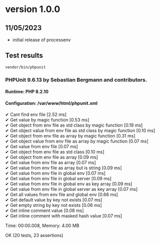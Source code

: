 # version 1.0.0

## 11/05/2023

- initial release of processenv

## Test results

```shell
vendor/bin/phpunit
```

### PHPUnit 9.6.13 by Sebastian Bergmann and contributors.

#### Runtime:       PHP 8.2.10

#### Configuration: /var/www/html/phpunit.xml

✔ Cant find env file [2.52 ms] \
✔ Get value by magic function [0.53 ms] \
✔ Get object from env file as std class by magic function [0.19 ms] \
✔ Get object value from env file as std class by magic function [0.10 ms] \
✔ Get object from env file as array by magic function [0.31 ms] \
✔ Get object value from env file as array by magic function [0.07 ms] \
✔ Get value from env file [0.07 ms] \
✔ Get object from env file as std class [0.10 ms] \
✔ Get object from env file as array [0.09 ms] \
✔ Get value from env file as array [0.07 ms] \
✔ Get value from env file as array but is string [0.09 ms] \
✔ Get value from env file in global env [0.07 ms] \
✔ Get value from env file in global server [0.09 ms] \
✔ Get value from env file in global env as key array [0.09 ms] \
✔ Get value from env file in global server as key array [0.07 ms] \
✔ Get all values from env file and global env [0.66 ms] \
✔ Get default value by key not exists [0.07 ms] \
✔ Get empty string by key not exists [0.06 ms] \
✔ Get inline comment value [0.08 ms] \
✔ Get inline comment with masked hash value [0.07 ms]

Time: 00:00.008, Memory: 4.00 MB

OK (20 tests, 23 assertions)
